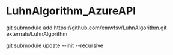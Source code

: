 # LuhnAlgorithm_AzureAPI


git submodule add https://github.com/emwfsv/LuhnAlgorithm.git externals/LuhnAlgorithm

git submodule update --init --recursive